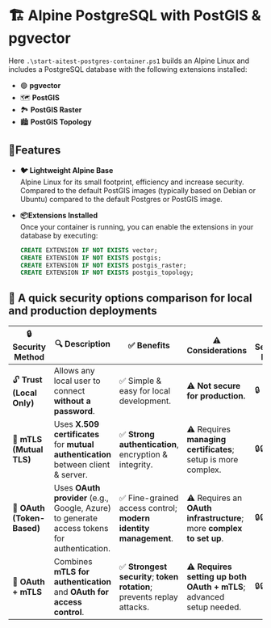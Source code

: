 # 🏗️ Alpine PostgreSQL with PostGIS & pgvector

Here `.\start-aitest-postgres-container.ps1` builds an Alpine Linux and includes a PostgreSQL database with the following extensions installed:

- 🟢 **pgvector**
- 🗺️ **PostGIS**
- 🏞️ **PostGIS Raster**
- 🏙️ **PostGIS Topology**

## 🚀Features

- **🐦 Lightweight Alpine Base**  
  Alpine Linux for its small footprint, efficiency and increase security. Compared to the default PostGIS images (typically based on Debian or Ubuntu) compared to the default Postgres or PostGIS image.

- **📦Extensions Installed**  
  Once your container is running, you can enable the extensions in your database by executing:

  ```sql
  CREATE EXTENSION IF NOT EXISTS vector;
  CREATE EXTENSION IF NOT EXISTS postgis;
  CREATE EXTENSION IF NOT EXISTS postgis_raster;
  CREATE EXTENSION IF NOT EXISTS postgis_topology;
  ```

## 🔐 A quick security options comparison for local and production deployments

| 🔒 **Security Method**    | 🔍 **Description**                                                                          | ✅ **Benefits**                                                          | ⚠️ **Considerations**                                                                | 🔒 **Security Level**  |
|--------------------------|----------------------------------------------------------------------------------------------|-------------------------------------------------------------------------|--------------------------------------------------------------------------------------|------------------------|
| 🔓 **Trust (Local Only)** | Allows any local user to connect **without a password**.                                    | ✅ Simple & easy for local development.                                 | ⚠️ **Not secure for production.**                                                     | 🔒                     |
| 🔑 **mTLS (Mutual TLS)**  | Uses **X.509 certificates** for **mutual authentication** between client & server.          | ✅ **Strong authentication**, encryption & integrity.                   | ⚠️ Requires **managing certificates**; setup is more complex.                         | 🔒🔒                   |
| 🔑 **OAuth (Token-Based)**| Uses **OAuth provider** (e.g., Google, Azure) to generate access tokens for authentication. | ✅ Fine-grained access control; **modern identity management**.         | ⚠️ Requires an **OAuth infrastructure**; more **complex to set up**.                  | 🔒🔒🔒                 |
| 🔑 **OAuth + mTLS**       | Combines **mTLS for authentication** and **OAuth for access control**.                      | ✅ **Strongest security**; **token rotation**; prevents replay attacks. | ⚠️ **Requires setting up both OAuth + mTLS**; advanced setup needed.                  | 🔒🔒🔒🔒               |
